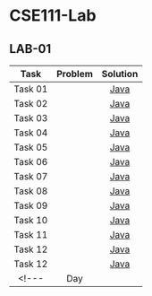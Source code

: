 # CSE111-Lab

## LAB-01
| Task | Problem | Solution |
| :---: |:---: | :---: |
| Task 01 | | [Java]() |
| Task 02 | | [Java](https://git.io/JvF39) |
| Task 03 | | [Java](https://git.io/JvF37) |
| Task 04 | | [Java](https://git.io/JvF35) |
| Task 05 | | [Java](https://git.io/JvF3d) |
| Task 06 | | [Java](https://git.io/JvF3b) |
| Task 07 | | [Java](https://git.io/JvF3p) |
| Task 08 | | [Java](https://git.io/JvF3h) |
| Task 09 | | [Java](https://git.io/JvF3h) |
| Task 10 | | [Java](https://git.io/JvF3h) |
| Task 11 | | [Java](https://git.io/JvF3h) |
| Task 12 | | [Java](https://git.io/JvF3h) |
| Task 12 | | [Java](https://git.io/JvF3h) |
<!---| Day | []() | [Java]() |--->
